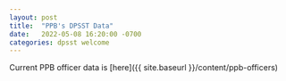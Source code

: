 ```yaml
---
layout: post
title:  "PPB's DPSST Data"
date:   2022-05-08 16:20:00 -0700
categories: dpsst welcome
---
```


Current PPB officer data is [here]({{ site.baseurl }}/content/ppb-officers)
